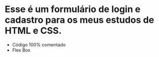 # Esse é um formulário de login e cadastro para os meus estudos de HTML e CSS.

- Código 100% comentado
- Flex Box
